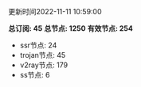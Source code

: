 更新时间2022-11-11 10:59:00

**总订阅: 45**
**总节点: 1250**
**有效节点: 254**
- ssr节点: 24
- trojan节点: 45
- v2ray节点: 179
- ss节点: 6
